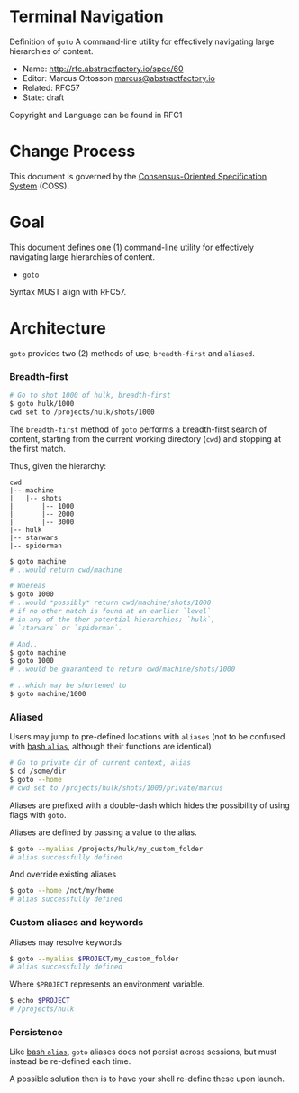 # Terminal Navigation

Definition of `goto` A command-line utility for effectively navigating large hierarchies of content.

* Name: http://rfc.abstractfactory.io/spec/60
* Editor: Marcus Ottosson <marcus@abstractfactory.io>
* Related: RFC57
* State: draft

Copyright and Language can be found in RFC1

# Change Process

This document is governed by the [Consensus-Oriented Specification System](http://www.digistan.org/spec:1/COSS) (COSS).

# Goal

This document defines one (1) command-line utility for effectively navigating large hierarchies of content.

* `goto`

Syntax MUST align with RFC57.

# Architecture

`goto` provides two (2) methods of use; `breadth-first` and `aliased`.

### Breadth-first

```bash
# Go to shot 1000 of hulk, breadth-first
$ goto hulk/1000
cwd set to /projects/hulk/shots/1000
```

The `breadth-first` method of `goto` performs a breadth-first search of content, starting from the current working directory (`cwd`) and stopping at the first match.

Thus, given the hierarchy:

```
cwd
|-- machine
|   |-- shots
|       |-- 1000
|       |-- 2000
|       |-- 3000
|-- hulk
|-- starwars
|-- spiderman
```

```bash
$ goto machine
# ..would return cwd/machine

# Whereas
$ goto 1000
# ..would *possibly* return cwd/machine/shots/1000
# if no other match is found at an earlier `level`
# in any of the ther potential hierarchies; `hulk`,
# `starwars` or `spiderman`.

# And..
$ goto machine
$ goto 1000
# ..would be guaranteed to return cwd/machine/shots/1000

# ..which may be shortened to
$ goto machine/1000
```

### Aliased

Users may jump to pre-defined locations with `aliases` (not to be confused with [bash `alias`][alias], although their functions are identical)

```bash
# Go to private dir of current context, alias
$ cd /some/dir
$ goto --home
# cwd set to /projects/hulk/shots/1000/private/marcus
```

Aliases are prefixed with a double-dash which hides the possibility of using flags with `goto`.

Aliases are defined by passing a value to the alias.

```bash
$ goto --myalias /projects/hulk/my_custom_folder
# alias successfully defined
```

And override existing aliases

```bash
$ goto --home /not/my/home
# alias successfully defined
```

### Custom aliases and keywords

Aliases may resolve keywords

```bash
$ goto --myalias $PROJECT/my_custom_folder
# alias successfully defined
```

Where `$PROJECT` represents an environment variable.

```bash
$ echo $PROJECT
# /projects/hulk
```

### Persistence

Like [bash `alias`][alias], `goto` aliases does not persist across sessions, but must instead be re-defined each time.

A possible solution then is to have your shell re-define these upon launch.

[alias]: http://tldp.org/LDP/abs/html/aliases.html